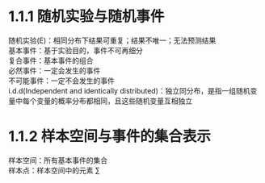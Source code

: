 # 1.1.1 随机实验与随机事件
  随机实验(E)：相同分布下结果可重复；结果不唯一；无法预测结果\
  基本事件：基于实验目的，事件不可再细分\
  复合事件：基本事件的组合\
  必然事件：一定会发生的事件\
  不可能事件：一定不会发生的事件\
  i.d.d(Independent and identically distributed)：独立同分布，是指一组随机变量中每个变量的概率分布都相同，且这些随机变量互相独立

# 1.1.2 样本空间与事件的集合表示

  样本空间：所有基本事件的集合\
  样本点：样本空间中的元素
  $\sum$
